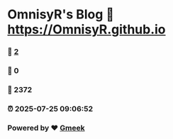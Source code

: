 # OmnisyR's Blog :link: https://OmnisyR.github.io 
### :page_facing_up: [2](https://OmnisyR.github.io/tag.html) 
### :speech_balloon: 0 
### :hibiscus: 2372 
### :alarm_clock: 2025-07-25 09:06:52 
### Powered by :heart: [Gmeek](https://github.com/Meekdai/Gmeek)

